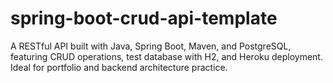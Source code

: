 # spring-boot-crud-api-template
A RESTful API built with Java, Spring Boot, Maven, and PostgreSQL, featuring CRUD operations, test database with H2, and Heroku deployment. Ideal for portfolio and backend architecture practice.
